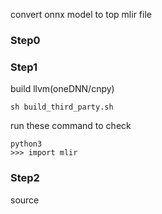 convert onnx model to top mlir file

### Step0


### Step1
build llvm(oneDNN/cnpy)
```
sh build_third_party.sh
```

run these command to check
```
python3
>>> import mlir 
```

### Step2
source 

